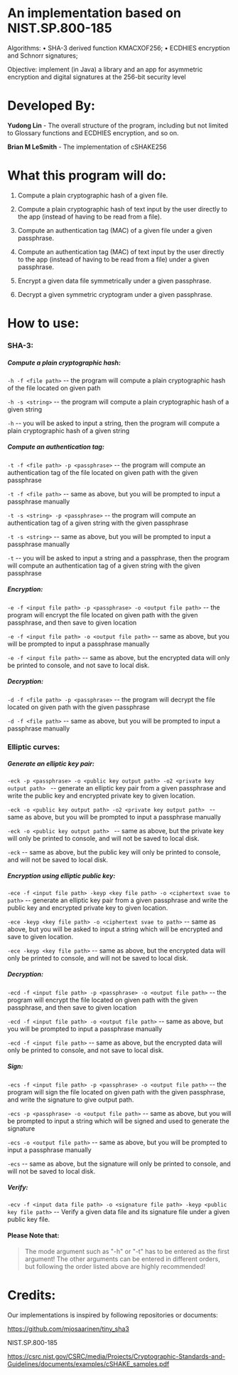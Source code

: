 # An implementation based on NIST.SP.800-185

Algorithms:
• SHA-3 derived function KMACXOF256;
• ECDHIES encryption and Schnorr signatures;

Objective: implement (in Java) a library and an app for asymmetric encryption and digital signatures at the 256-bit
security level

# Developed By:

**Yudong Lin** - The overall structure of the program, including but not limited to Glossary functions and ECDHIES encryption, and so on.

**Brian M LeSmith** - The implementation of cSHAKE256

# What this program will do:

1. Compute a plain cryptographic hash of a given file.

2. Compute a plain cryptographic hash of text input by the user directly to the app (instead of having to be read from a
   file).

3. Compute an authentication tag (MAC) of a given file under a given passphrase.

4. Compute an authentication tag (MAC) of text input by the user directly to the app (instead of having to be read from
   a file) under a given passphrase.

5. Encrypt a given data file symmetrically under a given passphrase.

6. Decrypt a given symmetric cryptogram under a given passphrase.

# How to use:

### SHA-3:

##### Compute a plain cryptographic hash:

`-h -f <file path>` -- the program will compute a plain cryptographic hash of the file located on given path

`-h -s <string>` -- the program will compute a plain cryptographic hash of a given string

`-h` -- you will be asked to input a string, then the program will compute a plain cryptographic hash of a given string

##### Compute an authentication tag:

`-t -f <file path> -p <passphrase>` -- the program will compute an authentication tag of the file located on given path
with the given passphrase

`-t -f <file path>` -- same as above, but you will be prompted to input a passphrase manually

`-t -s <string> -p <passphrase>` -- the program will compute an authentication tag of a given string with the given
passphrase

`-t -s <string>` -- same as above, but you will be prompted to input a passphrase manually

`-t` -- you will be asked to input a string and a passphrase, then the program will compute an authentication tag of a
given string with the given passphrase

##### Encryption:

`-e -f <input file path> -p <passphrase> -o <output file path>` -- the program will encrypt the file located on given
path with the given passphrase, and then save to given location

`-e -f <input file path> -o <output file path>` -- same as above, but you will be prompted to input a passphrase
manually

`-e -f <input file path>` -- same as above, but the encrypted data will only be printed to console, and not save to
local disk.

##### Decryption:

`-d -f <file path> -p <passphrase>` -- the program will decrypt the file located on given path with the given passphrase

`-d -f <file path>` -- same as above, but you will be prompted to input a passphrase manually



### Elliptic curves:

##### Generate an elliptic key pair:

`-eck -p <passphrase> -o <public key output path> -o2 <private key output path> ` -- generate an elliptic key pair from a given passphrase and write the public key and encrypted private key to given location.

`-eck -o <public key output path> -o2 <private key output path> ` -- same as above, but you will be prompted to input a passphrase
manually

`-eck -o <public key output path> ` -- same as above, but the private key will only be printed to console, and will not be saved to local disk.

`-eck` -- same as above, but the  public key will only be printed to console, and will not be saved to local disk.

##### Encryption using elliptic public key:

`-ece -f <input file path> -keyp <key file path> -o <ciphertext svae to path>` -- generate an elliptic key pair from a given passphrase and write the public key and encrypted private key to given location.

`-ece -keyp <key file path> -o <ciphertext svae to path>` -- same as above, but you will be asked to input a string which will be encrypted and save to given location.

`-ece -keyp <key file path>` -- same as above, but the encrypted data will only be printed to console, and will not be saved to local disk.

##### Decryption:

`-ecd -f <input file path> -p <passphrase> -o <output file path>` -- the program will encrypt the file located on given
path with the given passphrase, and then save to given location

`-ecd -f <input file path> -o <output file path>` -- same as above, but you will be prompted to input a passphrase manually

`-ecd -f <input file path>` -- same as above, but the encrypted data will only be printed to console, and not save to local disk.

##### Sign:

`-ecs -f <input file path> -p <passphrase> -o <output file path>` -- the program will sign the file located on given
path with the given passphrase, and write the signature to give output path.

`-ecs -p <passphrase> -o <output file path>` -- same as above, but you will be prompted to input a string which will be signed and used to generate the signature

`-ecs -o <output file path>` -- same as above, but you will be prompted to input a passphrase manually

`-ecs` -- same as above, but the signature will only be printed to console, and will not be saved to local disk.

##### Verify:

`-ecv -f <input data file path> -o <signature file path> -keyp <public key file path>` -- Verify a given data file and its signature file under a given public key file.



#### Please Note that:

> The mode argument such as "-h" or "-t" has to be entered as the first argument! The other arguments can be entered
> in different orders, but following the order listed above are highly recommended!



# Credits:

Our implementations is inspired by following repositories or documents:

https://github.com/mjosaarinen/tiny_sha3

NIST.SP.800-185

https://csrc.nist.gov/CSRC/media/Projects/Cryptographic-Standards-and-Guidelines/documents/examples/cSHAKE_samples.pdf
